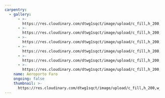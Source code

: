 ```yaml
---
carpentry:
  - gallery:
      - >-
        https://res.cloudinary.com/dtwg1sqct/image/upload/c_fill,h_200,w_300/v1567804200/carpintaria/aeroporto-faro/aeroporto-faro-4_schrpe.jpg
      - >-
        https://res.cloudinary.com/dtwg1sqct/image/upload/c_fill,h_200,w_300/v1567804200/carpintaria/aeroporto-faro/aeroporto-faro-6_jxbdfk.jpg
      - >-
        https://res.cloudinary.com/dtwg1sqct/image/upload/c_fill,h_200,w_300/v1567804199/carpintaria/aeroporto-faro/aeroporto-faro-1_vxem9b.jpg
      - >-
        https://res.cloudinary.com/dtwg1sqct/image/upload/c_fill,h_200,w_300/v1567804197/carpintaria/aeroporto-faro/aeroporto-faro-2_onllld.jpg
      - >-
        https://res.cloudinary.com/dtwg1sqct/image/upload/c_fill,h_200,w_300/v1567804198/carpintaria/aeroporto-faro/aeroporto-faro-3_kp0tt9.jpg
      - >-
        https://res.cloudinary.com/dtwg1sqct/image/upload/c_fill,h_200,w_300/v1567804198/carpintaria/aeroporto-faro/aeroporto-faro-5_jzyese.jpg
    name: Aeroporto Faro
    ongoing: false
    thumbnail: >-
      https://res.cloudinary.com/dtwg1sqct/image/upload/c_fill,h_200,w_300/v1567804197/carpintaria/aeroporto-faro/aeroporto-faro-2_onllld.jpg
---
```


